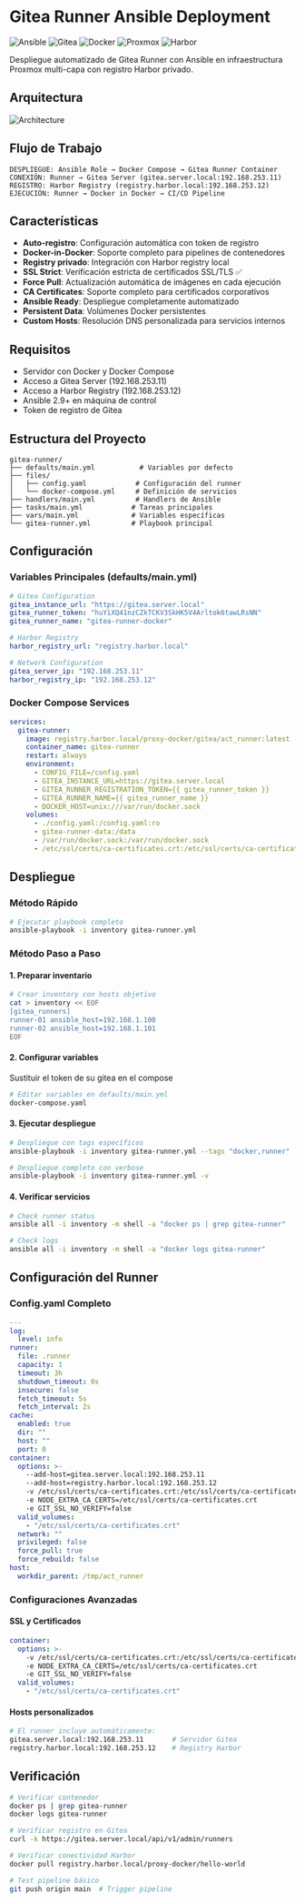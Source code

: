 # Gitea Runner Ansible Deployment
![Ansible](https://img.shields.io/badge/Ansible-Automation-EE0000?style=for-the-badge&logo=ansible&logoColor=white)
![Gitea](https://img.shields.io/badge/Gitea-Runner-609926?style=for-the-badge&logo=gitea&logoColor=white)
![Docker](https://img.shields.io/badge/Docker-Compose-2496ED?style=for-the-badge&logo=docker&logoColor=white)
![Proxmox](https://img.shields.io/badge/Proxmox-Infrastructure-E57000?style=for-the-badge&logo=proxmox&logoColor=white)
![Harbor](https://img.shields.io/badge/Harbor-Registry-60B932?style=for-the-badge&logo=harbor&logoColor=white)

Despliegue automatizado de Gitea Runner con Ansible en infraestructura Proxmox multi-capa con registro Harbor privado.

## Arquitectura
![Architecture](URL_DE_TU_IMAGEN_AQUI)

## Flujo de Trabajo
```
DESPLIEGUE: Ansible Role → Docker Compose → Gitea Runner Container
CONEXIÓN: Runner → Gitea Server (gitea.server.local:192.168.253.11)
REGISTRO: Harbor Registry (registry.harbor.local:192.168.253.12)
EJECUCIÓN: Runner → Docker in Docker → CI/CD Pipeline
```

## Características
- **Auto-registro**: Configuración automática con token de registro
- **Docker-in-Docker**: Soporte completo para pipelines de contenedores  
- **Registry privado**: Integración con Harbor registry local
- **SSL Strict**: Verificación estricta de certificados SSL/TLS ✅
- **Force Pull**: Actualización automática de imágenes en cada ejecución
- **CA Certificates**: Soporte completo para certificados corporativos
- **Ansible Ready**: Despliegue completamente automatizado
- **Persistent Data**: Volúmenes Docker persistentes
- **Custom Hosts**: Resolución DNS personalizada para servicios internos

## Requisitos
- Servidor con Docker y Docker Compose
- Acceso a Gitea Server (192.168.253.11)
- Acceso a Harbor Registry (192.168.253.12)
- Ansible 2.9+ en máquina de control
- Token de registro de Gitea

## Estructura del Proyecto
```
gitea-runner/
├── defaults/main.yml           # Variables por defecto
├── files/
│   ├── config.yaml            # Configuración del runner
│   └── docker-compose.yml     # Definición de servicios
├── handlers/main.yml          # Handlers de Ansible
├── tasks/main.yml            # Tareas principales
├── vars/main.yml             # Variables específicas
└── gitea-runner.yml          # Playbook principal
```

## Configuración

### Variables Principales (defaults/main.yml)
```yaml
# Gitea Configuration
gitea_instance_url: "https://gitea.server.local"
gitea_runner_token: "huYiXQ41nzCZkTCKV3SkHK5V4Arltok6tawLRsNN"
gitea_runner_name: "gitea-runner-docker"

# Harbor Registry
harbor_registry_url: "registry.harbor.local"

# Network Configuration
gitea_server_ip: "192.168.253.11"
harbor_registry_ip: "192.168.253.12"
```

### Docker Compose Services
```yaml
services:
  gitea-runner:
    image: registry.harbor.local/proxy-docker/gitea/act_runner:latest
    container_name: gitea-runner
    restart: always
    environment:
      - CONFIG_FILE=/config.yaml
      - GITEA_INSTANCE_URL=https://gitea.server.local
      - GITEA_RUNNER_REGISTRATION_TOKEN={{ gitea_runner_token }}
      - GITEA_RUNNER_NAME={{ gitea_runner_name }}
      - DOCKER_HOST=unix:///var/run/docker.sock
    volumes:
      - ./config.yaml:/config.yaml:ro
      - gitea-runner-data:/data
      - /var/run/docker.sock:/var/run/docker.sock
      - /etc/ssl/certs/ca-certificates.crt:/etc/ssl/certs/ca-certificates.crt:ro
```

## Despliegue

### Método Rápido
```bash
# Ejecutar playbook completo
ansible-playbook -i inventory gitea-runner.yml
```

### Método Paso a Paso
#### 1. Preparar inventario
```bash
# Crear inventory con hosts objetivo
cat > inventory << EOF
[gitea_runners]
runner-01 ansible_host=192.168.1.100
runner-02 ansible_host=192.168.1.101
EOF
```

#### 2. Configurar variables

Sustituir el token de su gitea en el compose 

```bash
# Editar variables en defaults/main.yml
docker-compose.yaml
```

#### 3. Ejecutar despliegue
```bash
# Despliegue con tags específicos
ansible-playbook -i inventory gitea-runner.yml --tags "docker,runner"

# Despliegue completo con verbose
ansible-playbook -i inventory gitea-runner.yml -v
```

#### 4. Verificar servicios
```bash
# Check runner status
ansible all -i inventory -m shell -a "docker ps | grep gitea-runner"

# Check logs
ansible all -i inventory -m shell -a "docker logs gitea-runner"
```

## Configuración del Runner

### Config.yaml Completo
```yaml
---
log:
  level: info
runner:
  file: .runner
  capacity: 1
  timeout: 3h
  shutdown_timeout: 0s
  insecure: false
  fetch_timeout: 5s
  fetch_interval: 2s
cache:
  enabled: true
  dir: ""
  host: ""
  port: 0
container:
  options: >-
    --add-host=gitea.server.local:192.168.253.11
    --add-host=registry.harbor.local:192.168.253.12
    -v /etc/ssl/certs/ca-certificates.crt:/etc/ssl/certs/ca-certificates.crt:ro
    -e NODE_EXTRA_CA_CERTS=/etc/ssl/certs/ca-certificates.crt
    -e GIT_SSL_NO_VERIFY=false
  valid_volumes:
    - "/etc/ssl/certs/ca-certificates.crt"
  network: ""
  privileged: false
  force_pull: true
  force_rebuild: false
host:
  workdir_parent: /tmp/act_runner
```

### Configuraciones Avanzadas

#### SSL y Certificados
```yaml
container:
  options: >-
    -v /etc/ssl/certs/ca-certificates.crt:/etc/ssl/certs/ca-certificates.crt:ro
    -e NODE_EXTRA_CA_CERTS=/etc/ssl/certs/ca-certificates.crt
    -e GIT_SSL_NO_VERIFY=false
  valid_volumes:
    - "/etc/ssl/certs/ca-certificates.crt"
```

#### Hosts personalizados
```bash
# El runner incluye automáticamente:
gitea.server.local:192.168.253.11       # Servidor Gitea
registry.harbor.local:192.168.253.12    # Registry Harbor
```


## Verificación

```bash
# Verificar contenedor
docker ps | grep gitea-runner
docker logs gitea-runner

# Verificar registro en Gitea
curl -k https://gitea.server.local/api/v1/admin/runners

# Verificar conectividad Harbor
docker pull registry.harbor.local/proxy-docker/hello-world

# Test pipeline básico
git push origin main  # Trigger pipeline
```
